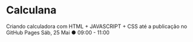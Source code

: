 # Calculana
Criando calculadora com HTML + JAVASCRIPT + CSS até a publicação no GitHub Pages  Sáb, 25 Mai ● 09:00 - 11:00
